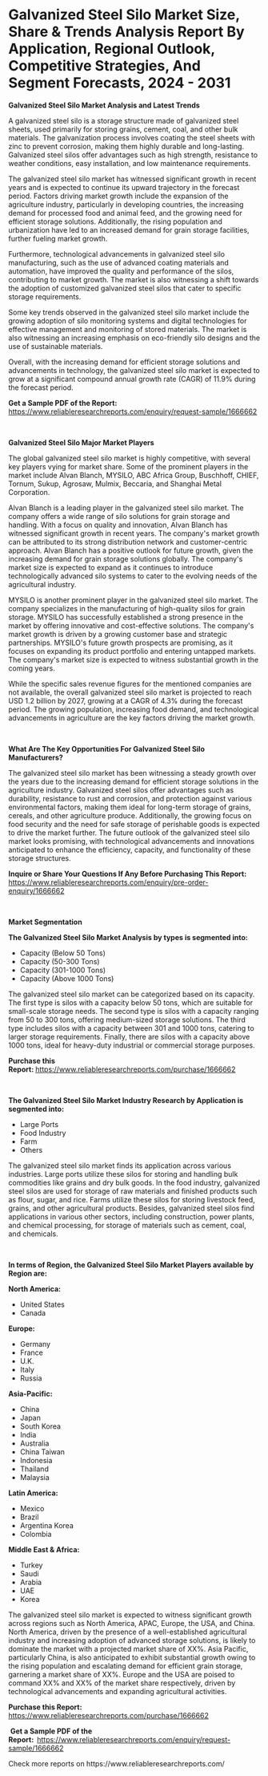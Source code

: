 <p><h1>Galvanized Steel Silo Market Size, Share & Trends Analysis Report By Application, Regional Outlook, Competitive Strategies, And Segment Forecasts, 2024 - 2031</h1></p><p><strong>Galvanized Steel Silo Market Analysis and Latest Trends</strong></p>
<p><p>A galvanized steel silo is a storage structure made of galvanized steel sheets, used primarily for storing grains, cement, coal, and other bulk materials. The galvanization process involves coating the steel sheets with zinc to prevent corrosion, making them highly durable and long-lasting. Galvanized steel silos offer advantages such as high strength, resistance to weather conditions, easy installation, and low maintenance requirements.</p><p>The galvanized steel silo market has witnessed significant growth in recent years and is expected to continue its upward trajectory in the forecast period. Factors driving market growth include the expansion of the agriculture industry, particularly in developing countries, the increasing demand for processed food and animal feed, and the growing need for efficient storage solutions. Additionally, the rising population and urbanization have led to an increased demand for grain storage facilities, further fueling market growth.</p><p>Furthermore, technological advancements in galvanized steel silo manufacturing, such as the use of advanced coating materials and automation, have improved the quality and performance of the silos, contributing to market growth. The market is also witnessing a shift towards the adoption of customized galvanized steel silos that cater to specific storage requirements.</p><p>Some key trends observed in the galvanized steel silo market include the growing adoption of silo monitoring systems and digital technologies for effective management and monitoring of stored materials. The market is also witnessing an increasing emphasis on eco-friendly silo designs and the use of sustainable materials.</p><p>Overall, with the increasing demand for efficient storage solutions and advancements in technology, the galvanized steel silo market is expected to grow at a significant compound annual growth rate (CAGR) of 11.9% during the forecast period.</p></p>
<p><strong>Get a Sample PDF of the Report:&nbsp;</strong> <a href="https://www.reliableresearchreports.com/enquiry/request-sample/1666662">https://www.reliableresearchreports.com/enquiry/request-sample/1666662</a></p>
<p>&nbsp;</p>
<p><strong>Galvanized Steel Silo Major Market Players</strong></p>
<p><p>The global galvanized steel silo market is highly competitive, with several key players vying for market share. Some of the prominent players in the market include Alvan Blanch, MYSILO, ABC Africa Group, Buschhoff, CHIEF, Tornum, Sukup, Agrosaw, Mulmix, Beccaria, and Shanghai Metal Corporation.</p><p>Alvan Blanch is a leading player in the galvanized steel silo market. The company offers a wide range of silo solutions for grain storage and handling. With a focus on quality and innovation, Alvan Blanch has witnessed significant growth in recent years. The company's market growth can be attributed to its strong distribution network and customer-centric approach. Alvan Blanch has a positive outlook for future growth, given the increasing demand for grain storage solutions globally. The company's market size is expected to expand as it continues to introduce technologically advanced silo systems to cater to the evolving needs of the agricultural industry.</p><p>MYSILO is another prominent player in the galvanized steel silo market. The company specializes in the manufacturing of high-quality silos for grain storage. MYSILO has successfully established a strong presence in the market by offering innovative and cost-effective solutions. The company's market growth is driven by a growing customer base and strategic partnerships. MYSILO's future growth prospects are promising, as it focuses on expanding its product portfolio and entering untapped markets. The company's market size is expected to witness substantial growth in the coming years.</p><p>While the specific sales revenue figures for the mentioned companies are not available, the overall galvanized steel silo market is projected to reach USD 1.2 billion by 2027, growing at a CAGR of 4.3% during the forecast period. The growing population, increasing food demand, and technological advancements in agriculture are the key factors driving the market growth.</p></p>
<p>&nbsp;</p>
<p><strong>What Are The Key Opportunities For Galvanized Steel Silo Manufacturers?</strong></p>
<p><p>The galvanized steel silo market has been witnessing a steady growth over the years due to the increasing demand for efficient storage solutions in the agriculture industry. Galvanized steel silos offer advantages such as durability, resistance to rust and corrosion, and protection against various environmental factors, making them ideal for long-term storage of grains, cereals, and other agriculture produce. Additionally, the growing focus on food security and the need for safe storage of perishable goods is expected to drive the market further. The future outlook of the galvanized steel silo market looks promising, with technological advancements and innovations anticipated to enhance the efficiency, capacity, and functionality of these storage structures.</p></p>
<p><strong>Inquire or Share Your Questions If Any Before Purchasing This Report:</strong> <a href="https://www.reliableresearchreports.com/enquiry/pre-order-enquiry/1666662">https://www.reliableresearchreports.com/enquiry/pre-order-enquiry/1666662</a></p>
<p>&nbsp;</p>
<p><strong>Market Segmentation</strong></p>
<p><strong>The Galvanized Steel Silo Market Analysis by types is segmented into:</strong></p>
<p><ul><li>Capacity (Below 50 Tons)</li><li>Capacity (50-300 Tons)</li><li>Capacity (301-1000 Tons)</li><li>Capacity (Above 1000 Tons)</li></ul></p>
<p><p>The galvanized steel silo market can be categorized based on its capacity. The first type is silos with a capacity below 50 tons, which are suitable for small-scale storage needs. The second type is silos with a capacity ranging from 50 to 300 tons, offering medium-sized storage solutions. The third type includes silos with a capacity between 301 and 1000 tons, catering to larger storage requirements. Finally, there are silos with a capacity above 1000 tons, ideal for heavy-duty industrial or commercial storage purposes.</p></p>
<p><strong>Purchase this Report:&nbsp;</strong><a href="https://www.reliableresearchreports.com/purchase/1666662">https://www.reliableresearchreports.com/purchase/1666662</a></p>
<p>&nbsp;</p>
<p><strong>The Galvanized Steel Silo Market Industry Research by Application is segmented into:</strong></p>
<p><ul><li>Large Ports</li><li>Food Industry</li><li>Farm</li><li>Others</li></ul></p>
<p><p>The galvanized steel silo market finds its application across various industries. Large ports utilize these silos for storing and handling bulk commodities like grains and dry bulk goods. In the food industry, galvanized steel silos are used for storage of raw materials and finished products such as flour, sugar, and rice. Farms utilize these silos for storing livestock feed, grains, and other agricultural products. Besides, galvanized steel silos find applications in various other sectors, including construction, power plants, and chemical processing, for storage of materials such as cement, coal, and chemicals.</p></p>
<p>&nbsp;</p>
<p><strong>In terms of Region, the Galvanized Steel Silo Market Players available by Region are:</strong></p>
<p>
    <p> <strong> North America: </strong>
        <ul>
            <li>United States</li>
            <li>Canada</li>
        </ul>
        </p> 
    <p> <strong> Europe: </strong>
        <ul>
            <li>Germany</li>
            <li>France</li>
            <li>U.K.</li>
            <li>Italy</li>
            <li>Russia</li>
        </ul>
        </p> 
    <p> <strong> Asia-Pacific: </strong>
        <ul>
            <li>China</li>
            <li>Japan</li>
            <li>South Korea</li>
            <li>India</li>
            <li>Australia</li>
            <li>China Taiwan</li>
            <li>Indonesia</li>
            <li>Thailand</li>
            <li>Malaysia</li>
        </ul>
        </p> 
    <p> <strong> Latin America: </strong>
        <ul>
            <li>Mexico</li>
            <li>Brazil</li>
            <li>Argentina Korea</li>
            <li>Colombia</li>
        </ul>
        </p> 
    <p> <strong> Middle East & Africa: </strong>
        <ul>
            <li>Turkey</li>
            <li>Saudi</li>
            <li>Arabia</li>
            <li>UAE</li>
            <li>Korea</li>
        </ul>
    </p>
    </p>
<p><p>The galvanized steel silo market is expected to witness significant growth across regions such as North America, APAC, Europe, the USA, and China. North America, driven by the presence of a well-established agricultural industry and increasing adoption of advanced storage solutions, is likely to dominate the market with a projected market share of XX%. Asia Pacific, particularly China, is also anticipated to exhibit substantial growth owing to the rising population and escalating demand for efficient grain storage, garnering a market share of XX%. Europe and the USA are poised to command XX% and XX% of the market share respectively, driven by technological advancements and expanding agricultural activities.</p></p>
<p><strong>Purchase this Report: </strong><a href="https://www.reliableresearchreports.com/purchase/1666662">https://www.reliableresearchreports.com/purchase/1666662</a></p>
<p>&nbsp;<strong>Get a Sample PDF of the Report:&nbsp;&nbsp;</strong><a href="https://www.reliableresearchreports.com/enquiry/request-sample/1666662">https://www.reliableresearchreports.com/enquiry/request-sample/1666662</a></p>
<p><strong></strong></p>
<p>Check more reports on https://www.reliableresearchreports.com/</p>